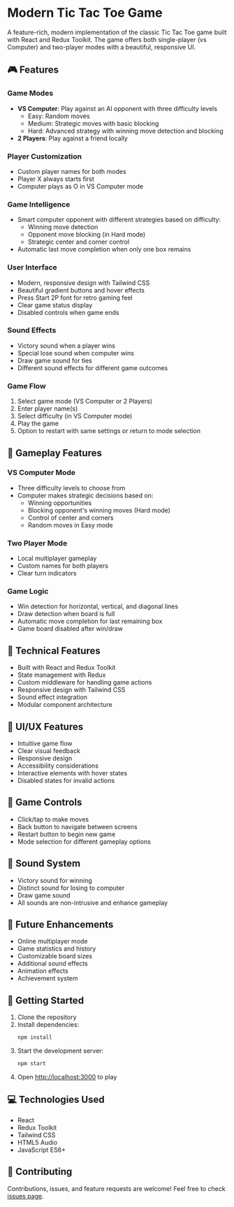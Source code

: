 # Modern Tic Tac Toe Game

A feature-rich, modern implementation of the classic Tic Tac Toe game built with React and Redux Toolkit. The game offers both single-player (vs Computer) and two-player modes with a beautiful, responsive UI.

## 🎮 Features

### Game Modes

- **VS Computer**: Play against an AI opponent with three difficulty levels
  - Easy: Random moves
  - Medium: Strategic moves with basic blocking
  - Hard: Advanced strategy with winning move detection and blocking
- **2 Players**: Play against a friend locally

### Player Customization

- Custom player names for both modes
- Player X always starts first
- Computer plays as O in VS Computer mode

### Game Intelligence

- Smart computer opponent with different strategies based on difficulty:
  - Winning move detection
  - Opponent move blocking (in Hard mode)
  - Strategic center and corner control
- Automatic last move completion when only one box remains

### User Interface

- Modern, responsive design with Tailwind CSS
- Beautiful gradient buttons and hover effects
- Press Start 2P font for retro gaming feel
- Clear game status display
- Disabled controls when game ends

### Sound Effects

- Victory sound when a player wins
- Special lose sound when computer wins
- Draw game sound for ties
- Different sound effects for different game outcomes

### Game Flow

1. Select game mode (VS Computer or 2 Players)
2. Enter player name(s)
3. Select difficulty (in VS Computer mode)
4. Play the game
5. Option to restart with same settings or return to mode selection

## 🎯 Gameplay Features

### VS Computer Mode

- Three difficulty levels to choose from
- Computer makes strategic decisions based on:
  - Winning opportunities
  - Blocking opponent's winning moves (Hard mode)
  - Control of center and corners
  - Random moves in Easy mode

### Two Player Mode

- Local multiplayer gameplay
- Custom names for both players
- Clear turn indicators

### Game Logic

- Win detection for horizontal, vertical, and diagonal lines
- Draw detection when board is full
- Automatic move completion for last remaining box
- Game board disabled after win/draw

## 🔧 Technical Features

- Built with React and Redux Toolkit
- State management with Redux
- Custom middleware for handling game actions
- Responsive design with Tailwind CSS
- Sound effect integration
- Modular component architecture

## 🎨 UI/UX Features

- Intuitive game flow
- Clear visual feedback
- Responsive design
- Accessibility considerations
- Interactive elements with hover states
- Disabled states for invalid actions

## 🔄 Game Controls

- Click/tap to make moves
- Back button to navigate between screens
- Restart button to begin new game
- Mode selection for different gameplay options

## 🎵 Sound System

- Victory sound for winning
- Distinct sound for losing to computer
- Draw game sound
- All sounds are non-intrusive and enhance gameplay

## 🎯 Future Enhancements

- Online multiplayer mode
- Game statistics and history
- Customizable board sizes
- Additional sound effects
- Animation effects
- Achievement system

## 🚀 Getting Started

1. Clone the repository
2. Install dependencies:
   ```bash
   npm install
   ```
3. Start the development server:
   ```bash
   npm start
   ```
4. Open [http://localhost:3000](http://localhost:3000) to play

## 💻 Technologies Used

- React
- Redux Toolkit
- Tailwind CSS
- HTML5 Audio
- JavaScript ES6+

## 🤝 Contributing

Contributions, issues, and feature requests are welcome! Feel free to check [issues page](link-to-issues).
